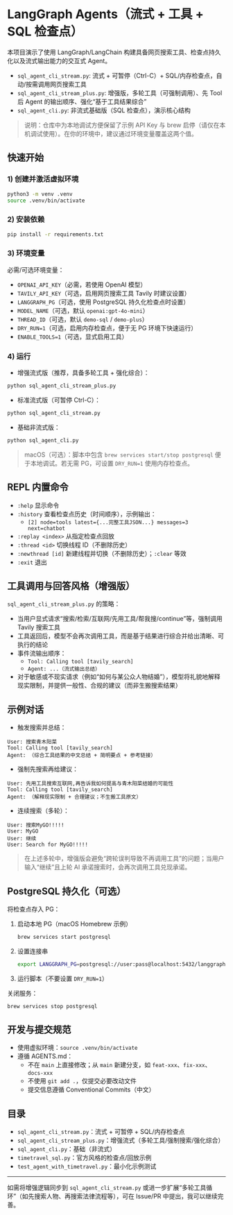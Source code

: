 # LangGraph Agents（流式 + 工具 + SQL 检查点）

本项目演示了使用 LangGraph/LangChain 构建具备网页搜索工具、检查点持久化以及流式输出能力的交互式 Agent。

- `sql_agent_cli_stream.py`: 流式 + 可暂停（Ctrl-C）+ SQL/内存检查点，自动/按需调用网页搜索工具
- `sql_agent_cli_stream_plus.py`: 增强版，多轮工具（可强制调用）、先 Tool 后 Agent 的输出顺序、强化“基于工具结果综合”
- `sql_agent_cli.py`: 非流式基础版（SQL 检查点），演示核心结构

> 说明：仓库中为本地调试方便保留了示例 API Key 与 brew 启停（请仅在本机调试使用）。在你的环境中，建议通过环境变量覆盖这两个值。

## 快速开始

### 1) 创建并激活虚拟环境

```bash
python3 -m venv .venv
source .venv/bin/activate
```

### 2) 安装依赖

```bash
pip install -r requirements.txt
```

### 3) 环境变量

必需/可选环境变量：

- `OPENAI_API_KEY`（必需，若使用 OpenAI 模型）
- `TAVILY_API_KEY`（可选，启用网页搜索工具 Tavily 时建议设置）
- `LANGGRAPH_PG`（可选，使用 PostgreSQL 持久化检查点时设置）
- `MODEL_NAME`（可选，默认 `openai:gpt-4o-mini`）
- `THREAD_ID`（可选，默认 `demo-sql` / `demo-plus`）
- `DRY_RUN=1`（可选，启用内存检查点，便于无 PG 环境下快速运行）
- `ENABLE_TOOLS=1`（可选，显式启用工具）

### 4) 运行

- 增强流式版（推荐，具备多轮工具 + 强化综合）：

```bash
python sql_agent_cli_stream_plus.py
```

- 标准流式版（可暂停 Ctrl-C）：

```bash
python sql_agent_cli_stream.py
```

- 基础非流式版：

```bash
python sql_agent_cli.py
```

> macOS（可选）：脚本中包含 `brew services start/stop postgresql` 便于本地调试。若无需 PG，可设置 `DRY_RUN=1` 使用内存检查点。

## REPL 内置命令

- `:help` 显示命令
- `:history` 查看检查点历史（时间顺序），示例输出：
  - `[2] node=tools latest={...完整工具JSON...} messages=3 next=chatbot`
- `:replay <index>` 从指定检查点回放
- `:thread <id>` 切换线程 ID（不删除历史）
- `:newthread [id]` 新建线程并切换（不删除历史）；`:clear` 等效
- `:exit` 退出

## 工具调用与回答风格（增强版）

`sql_agent_cli_stream_plus.py` 的策略：

- 当用户显式请求“搜索/检索/互联网/先用工具/帮我搜/continue”等，强制调用 Tavily 搜索工具
- 工具返回后，模型不会再次调用工具，而是基于结果进行综合并给出清晰、可执行的结论
- 事件流输出顺序：
  - `Tool: Calling tool [tavily_search]`
  - `Agent: ...（流式输出总结）`
- 对于敏感或不现实请求（例如“如何与某公众人物结婚”），模型将礼貌地解释现实限制，并提供一般性、合规的建议（而非生搬搜索结果）

## 示例对话

- 触发搜索并总结：

```
User: 搜索青木阳菜
Tool: Calling tool [tavily_search]
Agent: （综合工具结果的中文总结 + 简明要点 + 参考链接）
```

- 强制先搜索再给建议：

```
User: 先用工具搜索互联网,再告诉我如何提高与青木阳菜结婚的可能性
Tool: Calling tool [tavily_search]
Agent: （解释现实限制 + 合理建议；不生搬工具原文）
```

- 连续搜索（多轮）：

```
User: 搜索MyGO!!!!!
User: MyGO
User: 继续
User: Search for MyGO!!!!!
```

> 在上述多轮中，增强版会避免“跨轮误判导致不再调用工具”的问题；当用户输入“继续”且上轮 AI 承诺搜索时，会再次调用工具兑现承诺。

## PostgreSQL 持久化（可选）

将检查点存入 PG：

1. 启动本地 PG（macOS Homebrew 示例）
   ```bash
   brew services start postgresql
   ```
2. 设置连接串
   ```bash
   export LANGGRAPH_PG=postgresql://user:pass@localhost:5432/langgraph
   ```
3. 运行脚本（不要设置 `DRY_RUN=1`）

关闭服务：
```bash
brew services stop postgresql
```

## 开发与提交规范

- 使用虚拟环境：`source .venv/bin/activate`
- 遵循 AGENTS.md：
  - 不在 `main` 上直接修改；从 `main` 新建分支，如 `feat-xxx`、`fix-xxx`、`docs-xxx`
  - 不使用 `git add .`，仅提交必要改动文件
  - 提交信息遵循 Conventional Commits（中文）

## 目录

- `sql_agent_cli_stream.py`：流式 + 可暂停 + SQL/内存检查点
- `sql_agent_cli_stream_plus.py`：增强流式（多轮工具/强制搜索/强化综合）
- `sql_agent_cli.py`：基础（非流式）
- `timetravel_sql.py`：官方风格的检查点/回放示例
- `test_agent_with_timetravel.py`：最小化示例测试

---

如需将增强逻辑同步到 `sql_agent_cli_stream.py` 或进一步扩展“多轮工具循环”（如先搜索人物、再搜索法律流程等），可在 Issue/PR 中提出，我可以继续完善。

